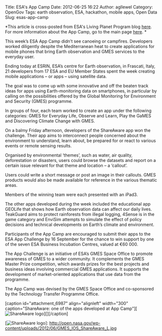 Title: ESA's App Camp
Date: 2012-06-25 16:22
Author: agllewel
Category: OpenGov
Tags: earth observation, ESA, hackathon, mobile apps, Open Data
Slug: esas-app-camp

*This article is cross-posted from ESA's Living Planet Program blog
[here][]. For more information about the App Camp, go to the main page
[here][1]. *

This week’s ESA App Camp didn’t see canoeing or campfires. Developers
worked diligently despite the Mediterranean heat to create applications
for mobile phones that bring Earth observation and GMES services to the
everyday user.

Ending today at ESRIN, ESA’s centre for Earth observation, in Frascati,
Italy, 21 developers from 17 ESA and EU Member States spent the week
creating mobile applications – or apps – using satellite data.

The goal was to come up with some innovative and off the beaten track
ideas for apps using Earth-monitoring data on smartphones, in particular
by calling on the possibilities offered by the Global Monitoring for
Environment and Security (GMES) programme.

In groups of four, each team worked to create an app under the following
categories: GMES for Everyday Life, Observe and Learn, Play the GaMES
and Discovering Climate Change with GMES.

On a balmy Friday afternoon, developers of the ShareAware app won the
challenge. Their app aims to interconnect people concerned about the
environment to understand, learn about, be prepared for or react to
various events or remote sensing results.

Organised by environmental ‘themes’, such as water, air quality,
deforestation or disasters, users could browse the datasets and report
on a certain issue relevant for that theme and location – a ‘callout’.

Users could write a short message or post an image in their callouts.
GMES products would also be made available for reference in the various
thematic areas.

Members of the winning team were each presented with an iPad3.

The other apps developed during the week included the educational app
GEOLife that shows how Earth observation data can affect our daily
lives. TeakGuard aims to protect rainforests from illegal logging,
4Sense is in the game category and EnviSim attempts to simulate the
effect of policy decisions and technical developments on Earth’s climate
and environment.

Participants of the App Camp are encouraged to submit their apps to the
ESA App Challenge by 16 September for the chance to win support by one
of the seven ESA Business Incubation Centres, valued at €60 000.

The App Challenge is an initiative of ESA’s GMES Space Office to promote
awareness of GMES to a wider community. It complements the GMES Master
Prize competition, which awards prizes for the best projects and
business ideas involving commercial GMES applications. It supports the
development of market-oriented applications that use data from the
programme.

The App Camp was devised by the GMES Space Office and co-sponsored by
the Technology Transfer Programme Office.

[caption id="attachment\_6987" align="alignleft" width="300"
caption="ShareAware: one of the apps developed at App
Camp"][![ShareAware logo][]][][/caption]

  [here]: http://www.esa.int/esaLP/SEMIQOBXH3H_LPgmes_0.html
  [1]: http://www.app-camp.eu/
  [ShareAware logo]: http://open.nasa.gov/wp-content/uploads/2012/06/GMES_IOS_ShareAware_L-300x176.jpg
    "GMES_IOS_ShareAware_L"
  [![ShareAware logo][]]: http://open.nasa.gov/wp-content/uploads/2012/06/GMES_IOS_ShareAware_L.jpg

